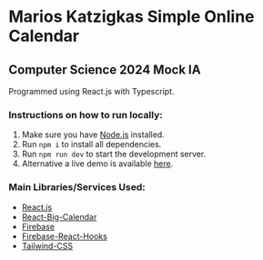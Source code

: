 # Marios Katzigkas Simple Online Calendar
## Computer Science 2024 Mock IA

Programmed using React.js with Typescript.

### Instructions on how to run locally:
1. Make sure you have [Node.js](https://nodejs.org/en) installed.
2. Run `npm i` to install all dependencies.
3. Run `npm run dev` to start the development server. 
4. Alternative a live demo is available [here](https://marioscalendar.vercel.app/).

### Main Libraries/Services Used:
- [React.js](https://react.dev/)
- [React-Big-Calendar](https://www.npmjs.com/package/react-big-calendar)
- [Firebase](https://firebase.google.com/)
- [Firebase-React-Hooks](https://www.npmjs.com/package/react-firebase-hooks)
- [Tailwind-CSS](https://tailwindcss.com/)

